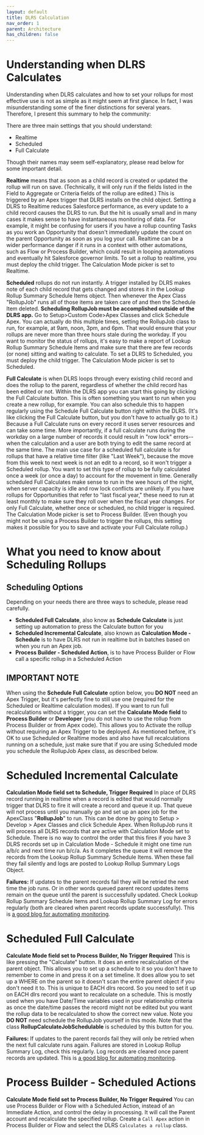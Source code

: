 ```yaml
---
layout: default
title: DLRS Calculation
nav_order: 1
parent: Architecture
has_children: false
---
```


# Understanding when DLRS Calculates

Understanding when DLRS calculates and how to set your rollups for most effective use is not as simple as it might seem at first glance. In fact, I was misunderstanding some of the finer distinctions for several years. Therefore, I present this summary to help the community:

There are three main settings that you should understand:

- Realtime
- Scheduled
- Full Calculate

Though their names may seem self-explanatory, please read below for some important detail.

**Realtime** means that as soon as a child record is created or updated the rollup will run on save. (Technically, it will only run if the fields listed in the Field to Aggregate or Criteria fields of the rollup are edited.) This is triggered by an Apex trigger that DLRS installs on the child object. Setting a DLRS to Realtime reduces Salesforce performance, as every update to a child record causes the DLRS to run. But the hit is usually small and in many cases it makes sense to have instantaneous monitoring of data. For example, it might be confusing for users if you have a rollup counting Tasks as you work an Opportunity that doesn't immediately update the count on the parent Opportunity as soon as you log your call. Realtime can be a wider performance danger if it runs in a context with other automations, such as Flow or Process Builder, which could result in looping automations and eventually hit Salesforce governor limits.
To set a rollup to realtime, you must deploy the child trigger. The Calculation Mode picker is set to Realtime.

**Scheduled** rollups do not run instantly. A trigger installed by DLRS makes note of each child record that gets changed and stores it in the Lookup Rollup Summary Schedule Items object. Then whenever the Apex Class "RollupJob" runs all of those items are taken care of and then the Schedule Item deleted. __**Scheduling RollupJob must be accomplished outside of the DLRS app.**__ Go to Setup>Custom Code>Apex Classes and click Schedule Apex. You can actually do this multiple times, setting the RollupJob class to run, for example, at 9am, noon, 3pm, and 6pm. That would ensure that your rollups are never more than three hours stale during the workday.
If you want to monitor the status of rollups, it's easy to make a report of Lookup Rollup Summary Schedule Items and make sure that there are few records (or none) sitting and waiting to calculate.
To set a DLRS to Scheduled, you must deploy the child trigger. The Calculation Mode picker is set to Scheduled.

**Full Calculate** is when DLRS loops through every existing child record and does the rollup to the parent, regardless of whether the child record has been edited or not. Within the DLRS app you can start this going by clicking the Full Calculate button. This is often something you want to run when you create a new rollup, for example. You can also schedule this to happen regularly using the Schedule Full Calculate button right within the DLRS. (It's like clicking the Full Calculate button, but you don't have to actually go to it.) Because a Full Calculate runs on every record it uses server resources and can take some time. More importantly, if a full calculate runs during the workday on a large number of records it could result in "row lock" errors--when the calculation and a user are both trying to edit the same record at the same time. The main use case for a scheduled full calculate is for rollups that have a relative time filter (like "Last Week"), because the move from this week to next week is not an edit to a record, so it won't trigger a Scheduled rollup. You want to set this type of rollup to be fully calculated once a week (or once a day) to account for the movement in time. Generally scheduled Full Calculates make sense to run in the wee hours of the night, when server capacity is idle and row lock conflicts are unlikely. If you have rollups for Opportunities that refer to "last fiscal year," these need to run at least monthly to make sure they roll over when the fiscal year changes.
For only Full Calculate, whether once or scheduled, no child trigger is required. The Calculation Mode picker is set to Process Builder. (Even though you might not be using a Process Builder to trigger the rollups, this setting makes it possible for you to save and activate your Full Calculate rollup.)

# What you need to know about Scheduling Rollups

## Scheduling Options

Depending on your needs there are three ways to schedule, please read carefully.

- **Scheduled Full Calculate**, also know as **Schedule Calculate** is just setting up automation to press the Calculate button for you
- **Scheduled Incremental Calculate**, also known as **Calculation Mode - Schedule** is to have DLRS not run in realtime but in batches based on when you run an Apex job.
- **Process Builder - Scheduled Action**, is to have Process Builder or Flow call a specific rollup in a Scheduled Action

## IMPORTANT NOTE

When using the **Schedule Full Calculate** option below, you **DO
NOT** need an Apex Trigger, but it's perfectly fine to still use one
(required for the Scheduled or Realtime calculation modes). If you
want to run full recalculations without a trigger, you can set the
**Calculate Mode field** to **Process Builder** or **Developer** (you
do not have to use the rollup from Process Builder or from Apex code).
This allows you to Activate the rollup without requiring an Apex
Trigger to be deployed. As mentioned before, it's OK to use Scheduled
or Realtime modes and also have full recalculations running on a
schedule, just make sure that if you are using Scheduled mode you
schedule the RollupJob Apex class, as described below.

# Scheduled Incremental Calculate

**Calculation Mode field set to Schedule, Trigger Required**
In place of DLRS record running in realtime when a record is edited that would normally trigger that DLRS to fire it will create a record and queue it up. That queue will not process until you manually go and set up an apex job for the ApexClass "**RollupJob**" to run. This can be done by going to Setup > Develop > Apex Classes and click Schedule Apex. When RollupJob runs it will process all DLRS records that are active with Calculation Mode set to Schedule. There is no way to control the order that this fires if you have 3 DLRS records set up in Calculation Mode - Schedule it might one time run a/b/c and next time run b/c/a. As it completes the queue it will remove the records from the Lookup Rollup Summary Schedule Items. When these fail they fail silently and logs are posted to Lookup Rollup Summary Logs Object.

**Failures:** If updates to the parent records fail they will be retried the next time the job runs. Or in other words queued parent record updates items remain on the queue until the parent is successfully updated. Check Lookup Rollup Summary Schedule Items and Lookup Rollup Summary Log for errors regularly (both are cleared when parent records update successfully). This is [a good blog for automating monitoring](https://www.dandonin.com/2017/05/24/automated-error-alerts-and-mass-delete-error-records/).

# Scheduled Full Calculate

**Calculate Mode field set to Process Builder, No Trigger Required**
This is like pressing the "Calculate" button. It does an entire recalculation of the parent object. This allows you to set up a schedule to it so you don't have to remember to come in and press it on a set timeline. It does allow you to set up a WHERE on the parent so it doesn't scan the entire parent object if you don't need it to. This is unique to EACH dlrs record. So you need to set it up on EACH dlrs record you want to recalculate on a schedule. This is mostly used when you have Date/Time variables used in your relationship criteria as once the date/time passes the record might not be edited but you want the rollup data to be recalculated to show the correct new value. Note you **DO NOT** need schedule the RollupJob yourself in this mode. Note that the class **RollupCalculateJobSchedulable** is scheduled by this button for you.

**Failures:** If updates to the parent records fail they will only be retried when the next full calculate runs again. Failures are stored in Lookup Rollup Summary Log, check this regularly. Log records are cleared once parent records are updated. This is [a good blog for automating monitoring](https://www.dandonin.com/2017/05/24/automated-error-alerts-and-mass-delete-error-records/).

# Process Builder - Scheduled Actions

**Calculate Mode field set to Process Builder, No Trigger Required**
You can use Process Builder or Flow with a Scheduled Action, instead of an Immediate Action, and control the delay in processing. It will call the Parent account and recalculate the specified rollup. Create a `Call Apex` action in Process Builder or Flow and select the DLRS `Calculates a rollup` class.
